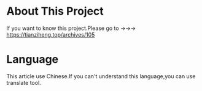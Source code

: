 <h1>About This Project</h1>
<p>If you want to know this project.Please go to →→→ <a href="https://tianziheng.top/archives/105">https://tianziheng.top/archives/105</a>

<h1>Language</h1>
<p>This article use Chinese.If you can't understand this language,you can use translate tool.</p>
